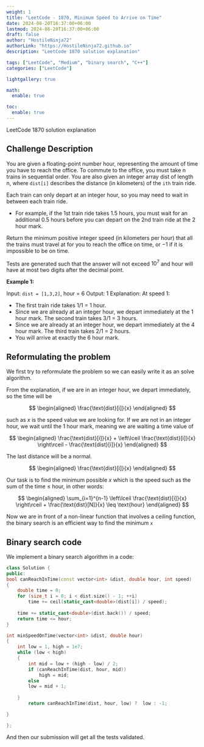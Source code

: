 ```yaml
---
weight: 1
title: "LeetCode - 1870, Minimum Speed to Arrive on Time"
date: 2024-08-20T16:37:00+06:00
lastmod: 2024-08-20T16:37:00+06:00
draft: false
author: "HostileNinja72"
authorLink: "https://HostileNinja72.github.io"
description: "LeetCode 1870 solution explanation"

tags: ["LeetCode", "Medium", "binary search", "C++"]
categories: ["LeetCode"]

lightgallery: true

math:
  enable: true

toc:
  enable: true
---
```


LeetCode 1870 solution explanation

<!--more-->

## Challenge Description

You are given a floating-point number hour, representing the amount of time you have to reach the office. To commute to the office, you must take n trains in sequential order. You are also given an integer array dist of length n, where `dist[i]` describes the distance (in kilometers) of the `ith` train ride.

Each train can only depart at an integer hour, so you may need to wait in between each train ride.

- For example, if the 1st train ride takes $1.5$ hours, you must wait for an additional 0.5 hours before you can depart on the 2nd train ride at the 2 hour mark.

Return the minimum positive integer speed (in kilometers per hour) that all the trains must travel at for you to reach the office on time, or $-1$ if it is impossible to be on time.

Tests are generated such that the answer will not exceed $10^7$ and hour will have at most two digits after the decimal point.


**Example 1:**

Input: `dist = [1,3,2]`, hour = 6
Output: 1
Explanation: At speed 1:
- The first train ride takes 1/1 = 1 hour.
- Since we are already at an integer hour, we depart immediately at the 1 hour mark. The second train takes 3/1 = 3 hours.
- Since we are already at an integer hour, we depart immediately at the 4 hour mark. The third train takes 2/1 = 2 hours.
- You will arrive at exactly the 6 hour mark.

## Reformulating the problem

We first try to reformulate the problem so we can easily write it as an solve algorithm.

From the explanation, if we are in an integer hour, we depart immediately, so the time will be 

$$
\begin{aligned}
\frac{\text{dist}[i]}{x}
\end{aligned}
$$

such as $x$ is the speed value we are looking for. If we are not in an integer hour, we wait until the 1 hour mark, meaning we are waiting a time value of
 
$$
\begin{aligned}
\frac{\text{dist}[i]}{x} + \left\lceil \frac{\text{dist}[i]}{x} \right\rceil - \frac{\text{dist}[i]}{x}
\end{aligned}
$$

The last distance will be a normal.

$$
\begin{aligned}
\frac{\text{dist}[i]}{x} 
\end{aligned}
$$

Our task is to find the minimum possible $x$ which is the speed such as the sum of the time $\leq$ hour, in other words:

$$
\begin{aligned}
\sum_{i=1}^{n-1} \left\lceil \frac{\text{dist}[i]}{x} \right\rceil + \frac{\text{dist}[N]}{x} \leq \text{hour}
\end{aligned}
$$

Now we are in front of a non-linear function that involves a ceiling function, the binary search is an efficient way to find the minimum `x`

## Binary search code
We implement a binary search algorithm in a code:

```cpp
class Solution {
public:
bool canReachInTime(const vector<int> &dist, double hour, int speed)
{
    double time = 0;
    for (size_t i = 0; i < dist.size() - 1; ++i)
        time += ceil(static_cast<double>(dist[i]) / speed);
    
    time += static_cast<double>(dist.back()) / speed;
    return time <= hour;
}

int minSpeedOnTime(vector<int> &dist, double hour)
{
    int low = 1, high = 1e7;
    while (low < high)
    {
        int mid = low + (high - low) / 2;
        if (canReachInTime(dist, hour, mid))
            high = mid;
        else
        low = mid + 1;
        
    }
        return canReachInTime(dist, hour, low) ?  low : -1;

}

};
```
And then our submission will get all the tests validated.











